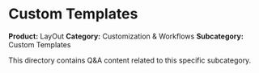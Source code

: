 # Custom Templates

**Product:** LayOut
**Category:** Customization & Workflows
**Subcategory:** Custom Templates

This directory contains Q&A content related to this specific subcategory.
